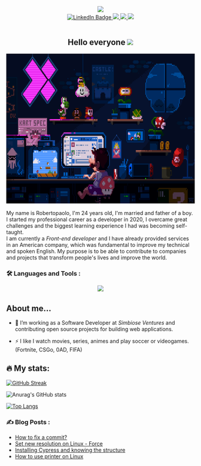 <div id="header" align="center">
  <img src="https://media.giphy.com/media/M9gbBd9nbDrOTu1Mqx/giphy.gif" width="100"/>
  <div id="badges">
   <a href="https://linkedin.com/in/ramirezmz">
      <img src="https://img.shields.io/badge/LinkedIn-blue?style=for-the-badge&logo=linkedin&logoColor=white" alt="LinkedIn Badge"/>
   </a>
   <a href="https://www.instagram.com/robertopramirez/" target="blank">
      <img src="https://img.shields.io/badge/instagram-purple?style=for-the-badge&logo=instagram&logoColor=yellow" />
   </a>
   <a href="https://dev.to/ramirezmz" target="blank">
      <img src="https://img.shields.io/badge/dev.to-black?style=for-the-badge&logo=dev.to&logoColor=white"/>
   </a>
   <a>
      <img src="https://img.shields.io/badge/discord-lightgrey?style=for-the-badge&logo=discord&logoColor=white"/>
   </a>
</div>
<img src="https://komarev.com/ghpvc/?username=ramirezmz&style=flat-square&color=blue" alt=""/>
<h2> Hello everyone <img src="https://media.giphy.com/media/hvRJCLFzcasrR4ia7z/giphy.gif" width="25px"></h2>
</div>
<div align="center">
  <img src="./assets/mario-lofi.gif" width="700" height="400"/>
</div>

My name is Robertopaolo, I'm 24 years old, I'm married and father of a boy. <br />
I started my professional career as a developer in 2020, I overcame great challenges and the biggest learning experience I had was becoming self-taught. <br />
I am currently a *Front-end developer* and I have already provided services in an American company, which was fundamental to improve my technical and spoken English.
My purpose is to be able to contribute to companies and projects that transform people's lives and improve the world.

### :hammer_and_wrench: Languages and Tools :

<p align="center">
  <a href="https://skillicons.dev">
    <img src="https://skillicons.dev/icons?i=js,html,css,python,typescript,react,vue,mysql,git,jest,vite,sass,nodejs,nextjs,materialui,md,linux,jenkins,gcp,figma,emotion,docker,bash" />
  </a>
</p>

## About me...

- :telescope: I’m working as a Software Developer at _Simbiose Ventures_ and contributing open source projects for building web applications.
 
- :zap: I like I watch movies, series, animes and play soccer or videogames. (Fortnite, CSGo, 0AD, FIFA)

## :fire: My stats:

[![GitHub Streak](https://github-readme-streak-stats.herokuapp.com/?user=ramirezmz&layout=compact&theme=dracula)](https://git.io/streak-stats)

![Anurag's GitHub stats](https://github-readme-stats.vercel.app/api?username=ramirezmz&count_private=true&layout=compact&theme=dracula)


[![Top Langs](https://github-readme-stats.vercel.app/api/top-langs/?username=ramirezmz&layout=compact&theme=dracula)](https://github.com/ramirezmz/pokemon-app-vue3)

### :writing_hand: Blog Posts :

<!-- BLOG-POST-LIST:START -->
- [How to fix a commit?](https://dev.to/ramirezmz/how-to-fix-a-commit-blh)
- [Set new resolution on Linux - Force](https://dev.to/ramirezmz/set-new-resolution-on-linux-force-odl)
- [Installing Cypress and knowing the structure](https://dev.to/ramirezmz/installing-cypress-and-knowing-the-structure-3nfa)
- [How to use printer on Linux](https://dev.to/ramirezmz/how-to-use-printer-on-linux-2b7e)
<!-- BLOG-POST-LIST:END -->